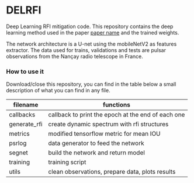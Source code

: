 # DELRFI
Deep Learning RFI mitigation code.
This repository contains the deep learning method used in the paper [paper name](paperlink) and the trained weights.

The network architecture is a U-net using the mobileNetV2 as features extractor. The data used for trains, validations and tests are pulsar observations from the Nançay radio telescope in France.

### How to use it

Download/close this repository, you can find in the table below a small description of what you can find in any file.

| filename | functions |
|----------|-----------|
|callbacks | callback to print the epoch at the end of each one |
|generate_rfi | create dynamic spectrum with rfi structures |
| metrics | modified tensorflow metric for mean IOU|
| psrlog | data generator to feed the network|
| segnet | build the network and return model |
|training | training script |
| utils | clean observations, prepare data, plots results |
